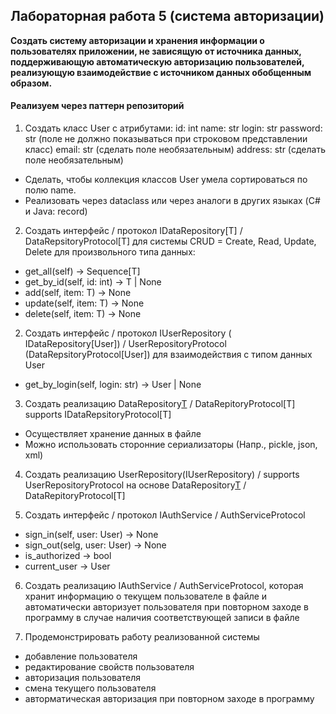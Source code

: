 ## Лабораторная работа 5 (система авторизации)

**Создать систему авторизации и хранения информации о пользователях приложении, не зависящую от
источника данных, поддерживающую автоматическую авторизацию пользователей, реализующую взаимодействие с источником данных
обобщенным образом.**

#### Реализуем через паттерн репозиторий

1. Создать класс User с атрибутами:
   id: int
   name: str
   login: str
   password: str (поле не должно показываться при строковом представлении класс)
   email: str (сделать поле необязательным)
   address: str (сделать поле необязательным)

- Сделать, чтобы коллекция классов User умела сортироваться по полю name.
- Реализовать через dataclass или через аналоги в других языках (C# и Java: record)

2. Создать интерфейс / протокол IDataRepository[T] / DataRepsitoryProtocol[T] для системы CRUD = Create, Read, Update, Delete для произвольного типа данных:

- get_all(self) -> Sequence[T]
- get_by_id(self, id: int) -> T | None
- add(self, item: T) -> None
- update(self, item: T) -> None
- delete(self, item: T) -> None

2. Создать интерфейс / протокол IUserRepository ( IDataRepository[User]) / UserRepositoryProtocol (DataRepsitoryProtocol[User]) для взаимодействия с типом данных User

- get_by_login(self, login: str) -> User | None

3. Создать реализацию DataRepository[T](IDataRepository[T) / DataRepitoryProtocol[T] supports IDataRepsitoryProtocol[T]

- Осуществляет хранение данных в файле
- Можно использовать сторонние сериализаторы (Напр., pickle, json, xml)

4. Создать реализацию UserRepository(IUserRepository) / supports UserRepositoryProtocol на основе DataRepository[T](IDataRepository[T) / DataRepitoryProtocol[T]

5. Создать интерфейс / протокол IAuthService / AuthServiceProtocol

- sign_in(self, user: User) -> None
- sign_out(selg, user: User) -> None
- is_authorized -> bool
- current_user -> User

6. Создать реализацию IAuthService / AuthServiceProtocol, которая хранит информацию о текущем пользователе в файле и автоматически авторизует пользователя при повторном заходе в программу в случае наличия соответствующей записи в файле

7. Продемонстрировать работу реализованной системы

- добавление пользователя
- редактирование свойств пользователя
- авторизация пользователя
- смена текущего пользователя
- авторматическая авторизация при повторном заходе в программу
